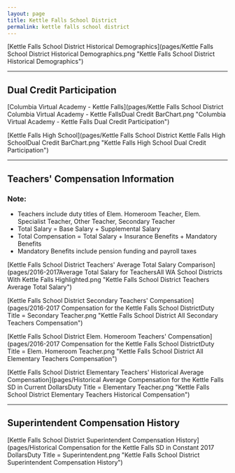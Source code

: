 ```yaml
---
layout: page
title: Kettle Falls School District
permalink: kettle falls school district
---
```



[Kettle Falls School District Historical Demographics](pages/Kettle Falls School District Historical Demographics.png "Kettle Falls School District Historical Demographics")

___

## Dual Credit Participation

[Columbia Virtual Academy - Kettle Falls](pages/Kettle Falls School District Columbia Virtual Academy - Kettle FallsDual Credit BarChart.png "Columbia Virtual Academy - Kettle Falls Dual Credit Participation")

[Kettle Falls High School](pages/Kettle Falls School District Kettle Falls High SchoolDual Credit BarChart.png "Kettle Falls High School Dual Credit Participation")


___

## Teachers' Compensation Information
### Note:
- Teachers include duty titles of Elem. Homeroom Teacher, Elem. Specialist Teacher, Other Teacher, Secondary Teacher
- Total Salary = Base Salary + Supplemental Salary
- Total Compensation = Total Salary + Insurance Benefits + Mandatory Benefits
- Mandatory Benefits include pension funding and payroll taxes

[Kettle Falls School District Teachers' Average Total Salary Comparison](pages/2016-2017Average Total Salary for TeachersAll WA School Districts With Kettle Falls Highlighted.png "Kettle Falls School District Teachers Average Total Salary")

[Kettle Falls School District Secondary Teachers' Compensation](pages/2016-2017 Compensation for the Kettle Falls School DistrictDuty Title = Secondary Teacher.png "Kettle Falls School District All Secondary Teachers Compensation")

[Kettle Falls School District Elem. Homeroom Teachers' Compensation](pages/2016-2017 Compensation for the Kettle Falls School DistrictDuty Title = Elem. Homeroom Teacher.png "Kettle Falls School District All Elementary Teachers Compensation")

[Kettle Falls School District Elementary Teachers' Historical Average Compensation](pages/Historical Average Compensation for the Kettle Falls SD in Current DollarsDuty Title = Elementary Teacher.png "Kettle Falls School District Elementary Teachers Historical Compensation")


___

## Superintendent Compensation History

[Kettle Falls School District Superintendent Compensation History](pages/Historical Compensation for the Kettle Falls SD in Constant 2017 DollarsDuty Title = Superintendent.png "Kettle Falls School District Superintendent Compensation History")

